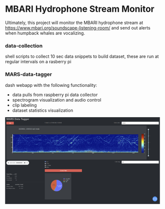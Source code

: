 # MBARI Hydrophone Stream Monitor

Ultimately, this project will monitor the MBARI hydrophone stream at https://www.mbari.org/soundscape-listening-room/ and send out alerts when humpback whales are vocalizing.

### data-collection 
shell scripts to collect 10 sec data snippets to build dataset, these are run at regular intervals on a rasberry pi
### MARS-data-tagger
dash webapp with the following functionality:
- data pulls from raspberry pi data collector
- spectrogram visualization and audio control
- clip labeling
- dataset statistics visualization

![](screenshots/MARS-data-tagger.png)
